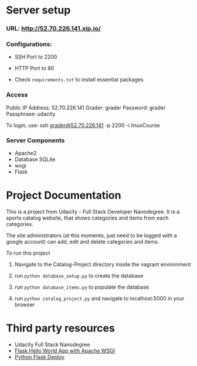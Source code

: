 # Server setup

### URL: http://52.70.226.141.xip.io/

### Configurations:

- SSH Port to 2200 

- HTTP Port to 80

- Check `requirements.txt` to install essential packages 

### Access

Public IP Address: 52.70.226.141
Grader: grader
Password: grader
Passphrase: udacity

To login, use: ssh grader@52.70.226.141 -p 2200 -i linuxCourse


### Server Components

- Apache2
- Database SQLite
- wsgi
- Flask


# Project Documentation

This is a project from Udacity - Full Stack Developer Nanodegree. It is a sports catalog website, that shows categories and items from each categories.

The site administrators (at this momento, just need to be logged with a google account) can add, edit and delete categories and items.

To run this project

1. Navigate to the Catalog-Project directory inside the vagrant environment

2. run `python database_setup.py` to create the database

3. run `python database_items.py` to populate the database

4. run `python catalog_project.py` and navigate to localhost:5000 in your browser


# Third party resources

- Udacity Full Stack Nanodegree
- [Flask Hello World App with Apache WSGI](https://www.bogotobogo.com/python/Flask/Python_Flask_HelloWorld_App_with_Apache_WSGI_Ubuntu14.php)
- [Python Flask Deploy](http://www.devfuria.com.br/python/flask-apache/)
